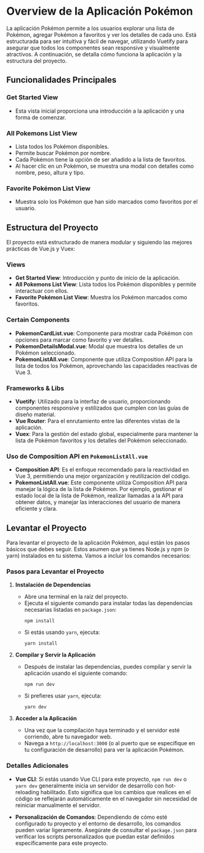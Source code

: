 # Overview de la Aplicación Pokémon

La aplicación Pokémon permite a los usuarios explorar una lista de Pokémon, agregar Pokémon a favoritos y ver los detalles de cada uno. Está estructurada para ser intuitiva y fácil de navegar, utilizando Vuetify para asegurar que todos los componentes sean responsive y visualmente atractivos. A continuación, se detalla cómo funciona la aplicación y la estructura del proyecto.

## Funcionalidades Principales

### Get Started View

- Esta vista inicial proporciona una introducción a la aplicación y una forma de comenzar.

### All Pokemons List View

- Lista todos los Pokémon disponibles.
- Permite buscar Pokémon por nombre.
- Cada Pokémon tiene la opción de ser añadido a la lista de favoritos.
- Al hacer clic en un Pokémon, se muestra una modal con detalles como nombre, peso, altura y tipo.

### Favorite Pokémon List View

- Muestra solo los Pokémon que han sido marcados como favoritos por el usuario.

## Estructura del Proyecto

El proyecto está estructurado de manera modular y siguiendo las mejores prácticas de Vue.js y Vuex:

### Views

- **Get Started View**: Introducción y punto de inicio de la aplicación.
- **All Pokemons List View**: Lista todos los Pokémon disponibles y permite interactuar con ellos.
- **Favorite Pokémon List View**: Muestra los Pokémon marcados como favoritos.

### Certain Components

- **PokemonCardList.vue**: Componente para mostrar cada Pokémon con opciones para marcar como favorito y ver detalles.
- **PokemonDetailsModal.vue**: Modal que muestra los detalles de un Pokémon seleccionado.
- **PokemonListAll.vue**: Componente que utiliza Composition API para la lista de todos los Pokémon, aprovechando las capacidades reactivas de Vue 3.

### Frameworks & Libs

- **Vuetify**: Utilizado para la interfaz de usuario, proporcionando componentes responsive y estilizados que cumplen con las guías de diseño material.
- **Vue Router**: Para el enrutamiento entre las diferentes vistas de la aplicación.
- **Vuex**: Para la gestión del estado global, especialmente para mantener la lista de Pokémon favoritos y los detalles del Pokémon seleccionado.

### Uso de Composition API en `PokemonListAll.vue`

- **Composition API**: Es el enfoque recomendado para la reactividad en Vue 3, permitiendo una mejor organización y reutilización del código.
- **PokemonListAll.vue**: Este componente utiliza Composition API para manejar la lógica de la lista de Pokémon. Por ejemplo, gestionar el estado local de la lista de Pokémon, realizar llamadas a la API para obtener datos, y manejar las interacciones del usuario de manera eficiente y clara.

## Levantar el Proyecto

Para levantar el proyecto de la aplicación Pokémon, aquí están los pasos básicos que debes seguir. Estos asumen que ya tienes Node.js y npm (o yarn) instalados en tu sistema. Vamos a incluir los comandos necesarios:

### Pasos para Levantar el Proyecto

1. **Instalación de Dependencias**

   - Abre una terminal en la raíz del proyecto.
   - Ejecuta el siguiente comando para instalar todas las dependencias necesarias listadas en `package.json`:
     ```
     npm install
     ```
   - Si estás usando `yarn`, ejecuta:
     ```
     yarn install
     ```

2. **Compilar y Servir la Aplicación**

   - Después de instalar las dependencias, puedes compilar y servir la aplicación usando el siguiente comando:
     ```
     npm run dev
     ```
   - Si prefieres usar `yarn`, ejecuta:
     ```
     yarn dev
     ```

3. **Acceder a la Aplicación**
   - Una vez que la compilación haya terminado y el servidor esté corriendo, abre tu navegador web.
   - Navega a `http://localhost:3000` (o al puerto que se especifique en tu configuración de desarrollo) para ver la aplicación Pokémon.

### Detalles Adicionales

- **Vue CLI**: Si estás usando Vue CLI para este proyecto, `npm run dev` o `yarn dev` generalmente inicia un servidor de desarrollo con hot-reloading habilitado. Esto significa que los cambios que realices en el código se reflejarán automáticamente en el navegador sin necesidad de reiniciar manualmente el servidor.

- **Personalización de Comandos**: Dependiendo de cómo esté configurado tu proyecto y el entorno de desarrollo, los comandos pueden variar ligeramente. Asegúrate de consultar el `package.json` para verificar los scripts personalizados que puedan estar definidos específicamente para este proyecto.
